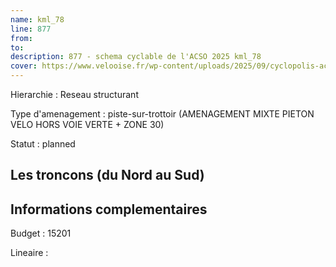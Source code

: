 ```yaml
---
name: kml_78 
line: 877
from: 
to:  
description: 877 - schema cyclable de l'ACSO 2025 kml_78 
cover: https://www.velooise.fr/wp-content/uploads/2025/09/cyclopolis-acso-default.jpg
---
```

Hierarchie : Reseau structurant

Type d'amenagement : piste-sur-trottoir (AMENAGEMENT MIXTE PIETON VELO HORS VOIE VERTE + ZONE 30)

Statut : planned

## Les troncons (du Nord au Sud)

## Informations complementaires

Budget  : 15201 

Lineaire :

